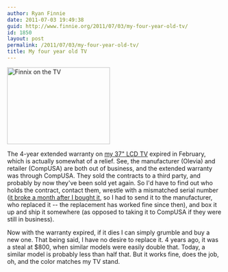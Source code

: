 ```yaml
---
author: Ryan Finnie
date: 2011-07-03 19:49:38
guid: http://www.finnie.org/2011/07/03/my-four-year-old-tv/
id: 1850
layout: post
permalink: /2011/07/03/my-four-year-old-tv/
title: My four year old TV
---
```

[<img src="http://farm3.static.flickr.com/2169/2375892865_47e5164379_m.jpg" width="240" height="180" alt="Finnix on the TV" />](http://www.flickr.com/photos/fo0bar/2375892865/ "Finnix on the TV by Ryan Finnie, on Flickr")

The 4-year extended warranty on [my 37" LCD TV](http://www.finnie.org/2007/02/19/consumer-thy-name-is-fo0bar/) expired in February, which is actually somewhat of a relief. See, the manufacturer (Olevia) and retailer (CompUSA) are both out of business, and the extended warranty was through CompUSA. They sold the contracts to a third party, and probably by now they've been sold yet again. So I'd have to find out who holds the contract, contact them, wrestle with a mismatched serial number ([it broke a month after I bought it](http://www.finnie.org/2007/04/18/i-cant-have-nice-things/), so I had to send it to the manufacturer, who replaced it -- the replacement has worked fine since then), and box it up and ship it somewhere (as opposed to taking it to CompUSA if they were still in business).

Now with the warranty expired, if it dies I can simply grumble and buy a new one. That being said, I have no desire to replace it. 4 years ago, it was a steal at $800, when similar models were easily double that. Today, a similar model is probably less than half that. But it works fine, does the job, oh, and the color matches my TV stand.

